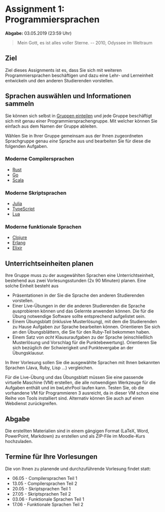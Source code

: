 # Assignment 1: Programmiersprachen

**Abgabe:** 03.05.2019 (23:59 Uhr)

> Mein Gott, es ist alles voller Sterne. -- 2010, Odyssee im Weltraum

## Ziel

Ziel dieses Assignments ist es, dass Sie sich mit weiteren Programmiersprachen beschäftigen und dazu eine Lehr- und Lerneinheit entwickeln und den anderen Studierenden vorstellen.

## Sprachen auswählen und Informationen sammeln

Sie können sich selbst in [Gruppen einteilen](https://moodle.hs-mannheim.de/mod/choicegroup/view.php?id=78211) und jede Gruppe beschäftigt sich mit genau einer Programmiersprachengruppe. Mit welcher können Sie einfach aus dem Namen der Gruppe ableiten.

Wählen Sie in Ihrer Gruppe gemeinsam aus der Ihnen zugeordneten Sprachgruppe genau *eine* Sprache aus und bearbeiten Sie für diese die folgenden Aufgaben.


### Moderne Compilersprachen

  * [Rust](https://www.rust-lang.org)
  * [Go](https://golang.org)
  * [Scala](https://scala-lang.org)
<!--   * [Swift](https://swift.org) -->


### Moderne Skriptsprachen

  * [Julia](https://julialang.org)
  * [TypeScript](http://www.typescriptlang.org)
  * [Lua](https://www.lua.org)
<!--  * [Python](https://www.python.org) -->

### Moderne funktionale Sprachen

  * [Clojure](https://clojure.org)
  * [Erlang](https://www.erlang.org)
  * [Elixir](https://elixir-lang.org)
<!-- * [Haskell](https://www.haskell.org) -->


## Unterrichtseinheiten planen

Ihre Gruppe muss zu der ausgewählten Sprachen eine Unterrichtseinheit, bestehend aus zwei Vorlesungsstunden (2x 90 Minuten) planen. Eine solche Einheit besteht aus 

  * Präsentationen in der Sie die Sprache den anderen Studierenden vorstellen.
  * Einer Live-Übungen in der die anderen Studierenden die Sprache ausprobieren können und das Gelernte anwenden können. Die für die Übung notwendige Software sollte entsprechend aufgelistet sein.
  * Einem Übungsblatt (inklusive Musterlösung), mit dem die Studierenden zu Hause Aufgaben zur Sprache bearbeiten können. Orientieren Sie sich an den Übungsblättern, die Sie für den Ruby-Teil bekommen haben.
  * Einem Satz von *acht* Klausuraufgaben zu der Sprache (einschließlich Musterlösung und Vorschlag für die Punktebewertung). Orientieren Sie sich bezüglich der Schwierigkeit und Punktevergabe an der Übungsklausur.

In Ihrer Vorlesung sollen Sie die ausgewählte Sprachen mit Ihnen bekannten Sprachen (Java, Ruby, Lisp ...) vergleichen.

Für die Live-Übung und das Übungsblatt müssen Sie eine passende virtuelle Maschine (VM) erstellen, die alle notwendigen Werkzeuge für die Aufgaben enthält und im bwLehrPool laufen kann. Testen Sie, ob die vorhandene VM für Programmieren 3 ausreicht, da in dieser VM schon eine Reihe von Tools installiert sind. Alternativ können Sie auch auf einen Webdienst zurückgreifen. 


## Abgabe

Die erstellten Materialien sind in einem gängigen Format (LaTeX, Word, PowerPoint, Markdown) zu erstellen und als ZIP-File im Moodle-Kurs hochzuladen.


## Termine für Ihre Vorlesungen

Die von Ihnen zu planende und durchzuführende Vorlesung findet statt:

  * 06.05 - Compilersprachen Teil 1
  * 13.05 - Compilersprachen Teil 2
  * 20.05 - Skriptsprachen Teil 1
  * 27.05 - Skriptsprachen Teil 2
  * 03.06 - Funktionale Sprachen Teil 1
  * 17.06 - Funktionale Sprachen Teil 2
  